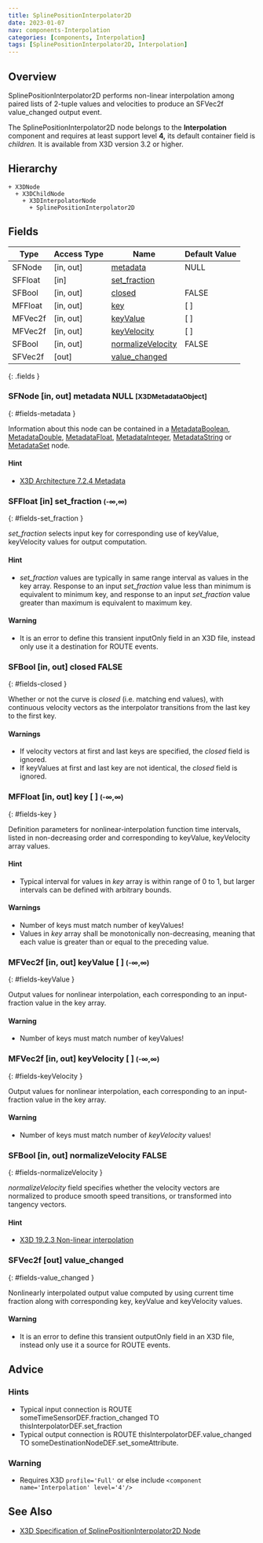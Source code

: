```yaml
---
title: SplinePositionInterpolator2D
date: 2023-01-07
nav: components-Interpolation
categories: [components, Interpolation]
tags: [SplinePositionInterpolator2D, Interpolation]
---
```

<style>
.post h3 {
  word-spacing: 0.2em;
}
</style>

## Overview

SplinePositionInterpolator2D performs non-linear interpolation among paired lists of 2-tuple values and velocities to produce an SFVec2f value_changed output event.

The SplinePositionInterpolator2D node belongs to the **Interpolation** component and requires at least support level **4,** its default container field is *children.* It is available from X3D version 3.2 or higher.

## Hierarchy

```
+ X3DNode
  + X3DChildNode
    + X3DInterpolatorNode
      + SplinePositionInterpolator2D
```

## Fields

| Type | Access Type | Name | Default Value |
| ---- | ----------- | ---- | ------------- |
| SFNode | [in, out] | [metadata](#fields-metadata) | NULL  |
| SFFloat | [in] | [set_fraction](#fields-set_fraction) |  |
| SFBool | [in, out] | [closed](#fields-closed) | FALSE |
| MFFloat | [in, out] | [key](#fields-key) | [ ] |
| MFVec2f | [in, out] | [keyValue](#fields-keyValue) | [ ] |
| MFVec2f | [in, out] | [keyVelocity](#fields-keyVelocity) | [ ] |
| SFBool | [in, out] | [normalizeVelocity](#fields-normalizeVelocity) | FALSE |
| SFVec2f | [out] | [value_changed](#fields-value_changed) |  |
{: .fields }

### SFNode [in, out] **metadata** NULL <small>[X3DMetadataObject]</small>
{: #fields-metadata }

Information about this node can be contained in a [MetadataBoolean](/x_ite/components/core/metadataboolean/), [MetadataDouble](/x_ite/components/core/metadatadouble/), [MetadataFloat](/x_ite/components/core/metadatafloat/), [MetadataInteger](/x_ite/components/core/metadatainteger/), [MetadataString](/x_ite/components/core/metadatastring/) or [MetadataSet](/x_ite/components/core/metadataset/) node.

#### Hint

- [X3D Architecture 7.2.4 Metadata](https://www.web3d.org/specifications/X3Dv4/ISO-IEC19775-1v4-IS/Part01/components/core.html#Metadata)

### SFFloat [in] **set_fraction** <small>(-∞,∞)</small>
{: #fields-set_fraction }

*set_fraction* selects input key for corresponding use of keyValue, keyVelocity values for output computation.

#### Hint

- *set_fraction* values are typically in same range interval as values in the key array. Response to an input *set_fraction* value less than minimum is equivalent to minimum key, and response to an input *set_fraction* value greater than maximum is equivalent to maximum key.

#### Warning

- It is an error to define this transient inputOnly field in an X3D file, instead only use it a destination for ROUTE events.

### SFBool [in, out] **closed** FALSE
{: #fields-closed }

Whether or not the curve is *closed* (i.e. matching end values), with continuous velocity vectors as the interpolator transitions from the last key to the first key.

#### Warnings

- If velocity vectors at first and last keys are specified, the *closed* field is ignored.
- If keyValues at first and last key are not identical, the *closed* field is ignored.

### MFFloat [in, out] **key** [ ] <small>(-∞,∞)</small>
{: #fields-key }

Definition parameters for nonlinear-interpolation function time intervals, listed in non-decreasing order and corresponding to keyValue, keyVelocity array values.

#### Hint

- Typical interval for values in *key* array is within range of 0 to 1, but larger intervals can be defined with arbitrary bounds.

#### Warnings

- Number of keys must match number of keyValues!
- Values in *key* array shall be monotonically non-decreasing, meaning that each value is greater than or equal to the preceding value.

### MFVec2f [in, out] **keyValue** [ ] <small>(-∞,∞)</small>
{: #fields-keyValue }

Output values for nonlinear interpolation, each corresponding to an input-fraction value in the key array.

#### Warning

- Number of keys must match number of keyValues!

### MFVec2f [in, out] **keyVelocity** [ ] <small>(-∞,∞)</small>
{: #fields-keyVelocity }

Output values for nonlinear interpolation, each corresponding to an input-fraction value in the key array.

#### Warning

- Number of keys must match number of *keyVelocity* values!

### SFBool [in, out] **normalizeVelocity** FALSE
{: #fields-normalizeVelocity }

*normalizeVelocity* field specifies whether the velocity vectors are normalized to produce smooth speed transitions, or transformed into tangency vectors.

#### Hint

- [X3D 19.2.3 Non-linear interpolation](https://www.web3d.org/specifications/X3Dv4/ISO-IEC19775-1v4-IS/Part01/components/interpolators.html#NonlinearInterpolation)

### SFVec2f [out] **value_changed**
{: #fields-value_changed }

Nonlinearly interpolated output value computed by using current time fraction along with corresponding key, keyValue and keyVelocity values.

#### Warning

- It is an error to define this transient outputOnly field in an X3D file, instead only use it a source for ROUTE events.

## Advice

### Hints

- Typical input connection is ROUTE someTimeSensorDEF.fraction_changed TO thisInterpolatorDEF.set_fraction
- Typical output connection is ROUTE thisInterpolatorDEF.value_changed TO someDestinationNodeDEF.set_someAttribute.

### Warning

- Requires X3D `profile='Full'` or else include `<component name='Interpolation' level='4'/>`

## See Also

- [X3D Specification of SplinePositionInterpolator2D Node](https://www.web3d.org/documents/specifications/19775-1/V4.0/Part01/components/interpolators.html#SplinePositionInterpolator2D)

